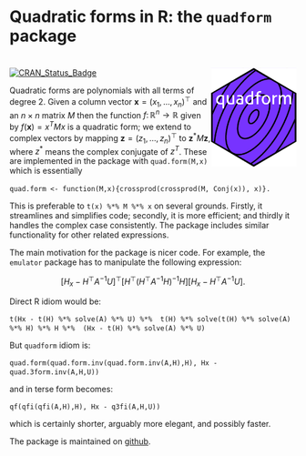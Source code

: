 Quadratic forms in R: the `quadform` package
================

<!-- README.md is generated from README.Rmd. Please edit that file -->

# <img src="man/figures/quadform.png" width = "150" align="right" />

<!-- badges: start -->

[![CRAN_Status_Badge](https://www.r-pkg.org/badges/version/quadform)](https://cran.r-project.org/package=quadform)
<!-- badges: end -->

Quadratic forms are polynomials with all terms of degree 2. Given a
column vector ${\mathbf x}=(x_1,\ldots,x_n)^\top$ and an $n\times n$
matrix $M$ then the function
$f\colon\mathbb{R}^n\longrightarrow\mathbb{R}$ given by
$f({\mathbf x})=x^TMx$ is a quadratic form; we extend to complex vectors
by mapping ${\mathbf z}=(z_1,\ldots, z_n)^\top$ to
${\mathbf z}^*M{\mathbf z}$, where $z^*$ means the complex conjugate of
$z^T$. These are implemented in the package with `quad.form(M,x)` which
is essentially

`quad.form <- function(M,x){crossprod(crossprod(M, Conj(x)), x)}.`

This is preferable to `t(x) %*% M %*% x` on several grounds. Firstly, it
streamlines and simplifies code; secondly, it is more efficient; and
thirdly it handles the complex case consistently. The package includes
similar functionality for other related expressions.

The main motivation for the package is nicer code. For example, the
`emulator` package has to manipulate the following expression:

$$
\left[H_x-H^\top A^{-1}U\right]^\top
\left[H^\top\left(H^\top A^{-1}H\right)^{-1}H\right]
\left[H_x-H^\top A^{-1}U\right].
$$

Direct R idiom would be:

    t(Hx - t(H) %*% solve(A) %*% U) %*%  t(H) %*% solve(t(H) %*% solve(A) %*% H) %*% H %*%  (Hx - t(H) %*% solve(A) %*% U)

But `quadform` idiom is:

    quad.form(quad.form.inv(quad.form.inv(A,H),H), Hx - quad.3form.inv(A,H,U))

and in terse form becomes:

    qf(qfi(qfi(A,H),H), Hx - q3fi(A,H,U))

which is certainly shorter, arguably more elegant, and possibly faster.

The package is maintained on
[github](https://github.com/RobinHankin/quadform).
